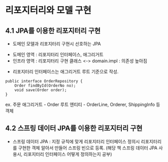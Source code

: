 # 리포지터리와 모델 구현

## 4.1 JPA를 이용한 리포지터리 구현

* 도메인 모델과 리포지터리 구현시 선호하는 JPA

- 도메인 영역 : 리포지터리 인터페이스, 애그리거트
- 인프라 영역 : 리포지터리 구현 클래스 <-> domain.impl : 의존성 높아짐


* 리포지터리 인터페이스는 애그리거트 루트 기준으로 작성.
```
public interface OrderRepository {
	Order findById(OrderNo no);
	void save(Order order);
}
```
ex. 주문 애그리거트
	- Order 루트 엔티티
	- OrderLine, Orderer, ShippingInfo 등 객체

## 4.2 스프링 데이터 JPA를 이용한 리포지터리 구현

* 스프링 데이터 JPA : 지정 규칙에 맞게 리포지터리 인터페이스 정의시 리포지터리를 구현한 객체 알아서 만들어 스프링 빈으로 등록.
	(해당 책 스프링 데이터 JPA 사용시, 리포지터리 인터페이스 어떻게 정의하는지 공부)
	